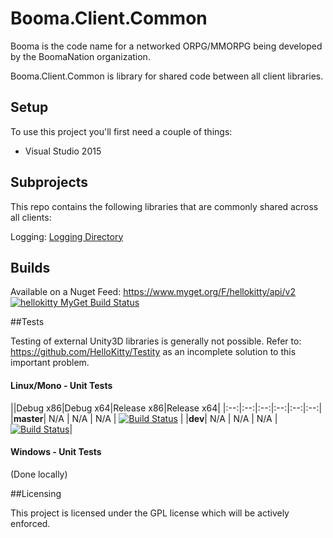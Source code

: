 # Booma.Client.Common

Booma is the code name for a networked ORPG/MMORPG being developed by the BoomaNation organization.

Booma.Client.Common is library for shared code between all client libraries.

## Setup

To use this project you'll first need a couple of things:
  - Visual Studio 2015

## Subprojects

This repo contains the following libraries that are commonly shared across all clients:

Logging: [Logging Directory](https://github.com/BoomaNation/Booma.Client.Common/tree/master/src/Booma.Client.Logging)

## Builds

Available on a Nuget Feed: https://www.myget.org/F/hellokitty/api/v2 [![hellokitty MyGet Build Status](https://www.myget.org/BuildSource/Badge/hellokitty?identifier=280ebec4-18cb-43d7-b389-0a03aa2371ed)](https://www.myget.org/)

##Tests

Testing of external Unity3D libraries is generally not possible. Refer to: https://github.com/HelloKitty/Testity as an incomplete solution to this important problem.

#### Linux/Mono - Unit Tests
||Debug x86|Debug x64|Release x86|Release x64| 
|:--:|:--:|:--:|:--:|:--:|:--:|
|**master**| N/A | N/A | N/A | [![Build Status](https://travis-ci.org/BoomaNation/Booma.Client.Common.svg?branch=master)](https://travis-ci.org/BoomaNation/Booma.Client.Common) |
|**dev**| N/A | N/A | N/A | [![Build Status](https://travis-ci.org/BoomaNation/Booma.Client.Common.svg?branch=dev)](https://travis-ci.org/BoomaNation/Booma.Client.Common)|

#### Windows - Unit Tests

(Done locally)

##Licensing

This project is licensed under the GPL license which will be actively enforced.
